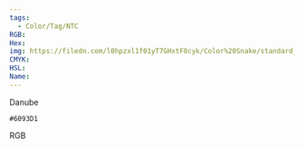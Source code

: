 ```yaml
---
tags:
  - Color/Tag/NTC
RGB:
Hex:
img: https://filedn.com/l0hpzxl1f01yT7GHxtF8cyk/Color%20Snake/standard_csv_to_svg/%23/6093D1.svg
CMYK:
HSL:
Name:
---
```

Danube
```palette
#6093D1
```
RGB
